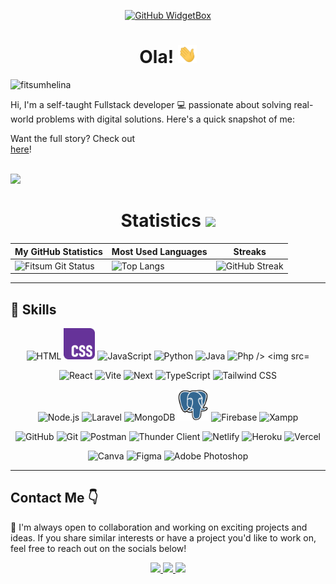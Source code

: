 <div align="center"> 
 
[![GitHub WidgetBox](https://github-widgetbox.vercel.app/api/profile?username=fitsumhelina&data=followers,repositories,stars,commits&theme=viridescent)](https://github.com/fitsumhelina)
</div>
<h1 align="center">Ola! <img src="https://raw.githubusercontent.com/ABSphreak/ABSphreak/master/gifs/Hi.gif" width="30px"> </h1>

<p align="left">
  <img src="https://komarev.com/ghpvc/?username=fitsumhelina&label=Profile%20views&color=0e75b6&style=flat" alt="fitsumhelina" />
</p>

<p >
  Hi, I'm a self-taught Fullstack developer 💻 passionate about solving real-world problems with digital solutions. Here's a quick snapshot of me:
</p>

  Want the full story? Check out  
  [here](https://drive.google.com/file/d/1HcrUFutDbNgbuKjzZFIcfTr4KqwqyE3u/view?usp=sharing)!



<br>

<img src="https://user-images.githubusercontent.com/74038190/212284100-561aa473-3905-4a80-b561-0d28506553ee.gif" width="1000">

<br>

<div align="center">
 
# Statistics <img src="https://media4.giphy.com/media/MIGbtLZoVjbl0bYbAd/giphy.gif?cid=ecf05e472t2h0i8d7dcjaoau9iqtchhr899hxmpxzzgc7lyw&rid=giphy.gif" width="50" > 

| My GitHub Statistics | Most Used Languages | Streaks |
| --- | --- | --- |
| ![Fitsum Git Status](https://github-readme-stats.vercel.app/api?username=fitsumhelina&show_icons=true&theme=dark&hide_title=true&count_private=true) | ![Top Langs](https://github-readme-stats.vercel.app/api/top-langs/?username=fitsumhelina&show_icons=true&theme=dark&hide_title=true) | ![GitHub Streak](https://github-readme-streak-stats.herokuapp.com/?user=fitsumhelina&theme=dark)

</div>

---

 


## 🚀 Skills

<div align="center">
  

<p>
  <img src="https://cdn.worldvectorlogo.com/logos/html-1.svg" height="50" alt="HTML" />
  <img src="https://github.com/CSS-Next/logo.css/raw/main/css.svg" height="50" alt="CSS" />
  <img src="https://cdn.worldvectorlogo.com/logos/logo-javascript.svg" height="50" alt="JavaScript" />
  <img src="https://cdn.worldvectorlogo.com/logos/python-5.svg" height="50" alt="Python" />
  <img src="https://cdn.worldvectorlogo.com/logos/java-2.svg" height="50" alt="Java" />
  <img src="https://cdn.worldvectorlogo.com/logos/php-4.svg" height="50" alt="Php />
  <img src="https://cdn.worldvectorlogo.com/logos/c.svg" height="50" alt="C++" />
 </p>


<p>
  <img src="https://cdn.worldvectorlogo.com/logos/react-2.svg" height="50" alt="React" />
  <img src="https://vitejs.dev/logo.svg" height="50" alt="Vite" />
   <img src="https://cdn.worldvectorlogo.com/logos/next-js.svg" height="50" alt="Next" />
 <img src="https://cdn.worldvectorlogo.com/logos/typescript.svg" height="50" alt="TypeScript" />
  <img src="https://cdn.worldvectorlogo.com/logos/tailwindcss.svg" height="50" alt="Tailwind CSS" />
</p>

<p>
  <img src="https://cdn.worldvectorlogo.com/logos/nodejs-icon.svg" height="50" alt="Node.js" />
  <img src="https://cdn.worldvectorlogo.com/logos/laravel-2.svg" height="50" alt="Laravel" />
  <img src="https://cdn.worldvectorlogo.com/logos/mongodb-icon-1.svg" height="50" alt="MongoDB" />
  <img src="https://github.com/devicons/devicon/blob/master/icons/postgresql/postgresql-original.svg" height="50" alt="PostgreSQL" />
  <img src="https://cdn.worldvectorlogo.com/logos/firebase-1.svg" height="50" alt="Firebase" />
  <img src="https://cdn.worldvectorlogo.com/logos/xampp.svg" height="50" alt="Xampp" />
</p>


<p>
  <img src="https://cdn.worldvectorlogo.com/logos/github-icon-2.svg" height="50" alt="GitHub" />
  <img src="https://cdn.worldvectorlogo.com/logos/git-icon.svg" height="50" alt="Git" />
  <img src="https://cdn.worldvectorlogo.com/logos/postman.svg" height="50" alt="Postman" />
  <img src="https://imgs.search.brave.com/17L-z3KHyIN5mlINlO7ex1vLWFkVkg_fS6lCnRxCpNw/rs:fit:860:0:0:0/g:ce/aHR0cHM6Ly93d3cu/a2F0ay5kZXYvc3Rh/dGljLzg2ZjJmNDhi/OWIwZGQ5MDBiNDg5/MmY0OWY0YmJhYjgx/L2U0ZjA2L2xvZ28u/cG5n" height="50" alt="Thunder Client" />
  <img src="https://cdn.worldvectorlogo.com/logos/netlify.svg" height="50" alt="Netlify" />
  <img src="https://imgs.search.brave.com/TMj7RdxJPIsmJC9KaGH1M_YwCRg1rd4bHDWzJsqFIy4/rs:fit:500:0:0:0/g:ce/aHR0cHM6Ly9nZXRk/ZXBsb3lpbmcuY29t/L3N0YXRpYy9pbWcv/bG9nb3MvaGVyb2t1/LjBkMzUyNTgwYjU2/Mi5wbmc" height="50" alt="Heroku" />
  <img src="https://imgs.search.brave.com/96khqNZO1LJt_e6RG-xNXrYl-d0TcMaaPpXmcY3nm3g/rs:fit:500:0:0:0/g:ce/aHR0cHM6Ly9sb2dv/d2lrLmNvbS9jb250/ZW50L3VwbG9hZHMv/aW1hZ2VzL3RfdmVy/Y2VsMTg2OC5qcGc" height="50" alt="Vercel" />
</p>


<p>
  <img src="https://imgs.search.brave.com/gAmpRkVnmc780FDrCM1Y_kZV6HlXDCp6hj3Is2Rmnik/rs:fit:860:0:0:0/g:ce/aHR0cHM6Ly9mcmVl/bG9nb3BuZy5jb20v/aW1hZ2VzL2FsbF9p/bWcvMTY1NjczMzYz/N2xvZ28tY2FudmEt/cG5nLnBuZw" height="50" alt="Canva" />
  <img src="https://cdn.worldvectorlogo.com/logos/figma-icon.svg" height="50" alt="Figma" />
  <img src="https://cdn.worldvectorlogo.com/logos/adobe-photoshop-2.svg" height="50" alt="Adobe Photoshop" />
</p>

</div>


---

## Contact Me 👇

🌟 I'm always open to collaboration and working on exciting projects and ideas. If you share similar interests or have a project you'd like to work on, feel free to reach out on the socials below!
<p align="center">
  <a href='https://www.linkedin.com/in/fitsum-helina-57164828a/'>
    <img src="https://cdn.worldvectorlogo.com/logos/linkedin-icon-3.svg" height="35px"/>
  </a>
  <a href='mailto:dev.fitsum@gmail.com'>
    <img src="https://cdn.worldvectorlogo.com/logos/official-gmail-icon-2020-.svg" height="35px"/>
  </a>
  <a href='https://t.me/fitsumhelina'>
    <img src="https://cdn.worldvectorlogo.com/logos/telegram.svg" height="35px"/>
  </a>
</p>
